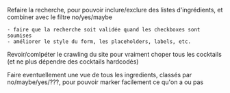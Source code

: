 Refaire la recherche, pour pouvoir inclure/exclure des listes d'ingrédients, et combiner avec le filtre no/yes/maybe

    - faire que la recherche soit validée quand les checkboxes sont soumises
    - améliorer le style du form, les placeholders, labels, etc.

Revoir/comlpéter le crawling du site pour vraiment choper tous les cocktails (et ne plus dépendre des cocktails hardcodés)

Faire eventuellement une vue de tous les ingredients, classés par no/maybe/yes/???, pour pouvoir marker facilement ce qu'on a ou pas
